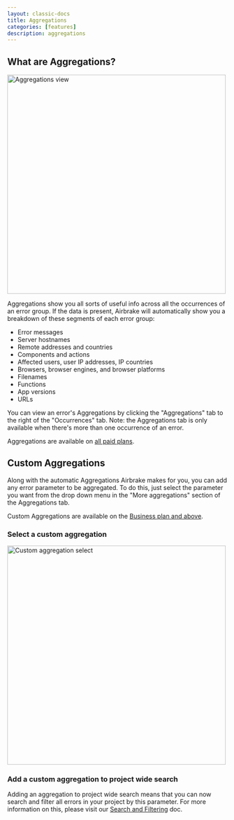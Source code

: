 ```yaml
---
layout: classic-docs
title: Aggregations
categories: [features]
description: aggregations
---
```


## What are Aggregations?

<img width="500px" src="/docs/assets/img/docs/features/aggregations.png" alt="Aggregations view">

Aggregations show you all sorts of useful info across all the occurrences of
an error group. If the data is present, Airbrake will automatically show you a
breakdown of these segments of each error group:

- Error messages
- Server hostnames
- Remote addresses and countries
- Components and actions
- Affected users, user IP addresses, IP countries
- Browsers, browser engines, and browser platforms
- Filenames
- Functions
- App versions
- URLs

You can view an error's Aggregations by clicking the "Aggregations" tab to the
right of the "Occurrences" tab. Note: the Aggregations tab is only available
when there's more than one occurrence of an error.

Aggregations are available on [all paid plans](https://airbrake.io/pricing).

## Custom Aggregations

Along with the automatic Aggregations Airbrake makes for you, you can add any
error parameter to be aggregated. To do this, just select the parameter you
want from the drop down menu in the "More aggregations" section of the
Aggregations tab.

Custom Aggregations are available on the [Business plan and above](https://airbrake.io/account/plan/edit).

### Select a custom aggregation

<img width="500px" src="/docs/assets/img/docs/features/custom_aggregation_select.png" alt="Custom aggregation select">

### Add a custom aggregation to project wide search

Adding an aggregation to project wide search means that you can now search and
filter all errors in your project by this parameter. For more information on
this, please visit our
[Search and Filtering](https://airbrake.io/docs/airbrake-faq/how-do-i-use-search-and-filtering/#filtering-by-custom-attributes)
doc.
